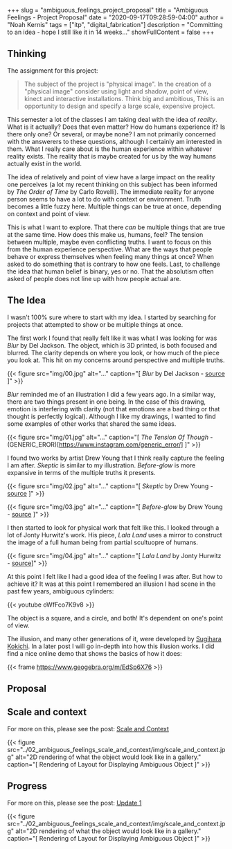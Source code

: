 +++
slug = "ambiguous_feelings_project_proposal"
title = "Ambiguous Feelings - Project Proposal"
date = "2020-09-17T09:28:59-04:00"
author = "Noah Kernis"
tags = ["itp", "digital_fabrication"]
description = "Committing to an idea - hope I still like it in 14 weeks..."
showFullContent = false
+++

## Thinking

The assignment for this project:

>  The subject of the project is "physical image". In the creation of a "physical image" consider using light and shadow, point of view, kinect and interactive installations. Think big and ambitious, This is an opportunity to design and specify a large scale, expensive project. 

This semester a lot of the classes I am taking deal with the idea of *reality*. What is it actually? Does that even matter? How do humans experience it? Is there only one? Or several, or maybe none? I am not primarily concerned with the answerers to these questions, although I certainly am interested in them. What I really care about is the human experience within whatever reality exists. The reality that is maybe created for us by the way humans actually exist in the world.

The idea of relatively and point of view have a large impact on the reality one perceives (a lot my recent thinking on this subject has been informed by *The Order of Time* by Carlo Rovelli). The immediate reality for anyone person seems to have a lot to do with context or environment. Truth becomes a little fuzzy here. Multiple things can be true at once, depending on context and point of view.

This is what I want to explore. That there *can* be multiple things that are true at the same time. How does this make us, humans, feel? The tension between multiple, maybe even conflicting truths. I want to focus on this from the human experience perspective. What are the ways that people behave or express themselves when feeling many things at once? When asked to do something that is contrary to how one feels. Last, to challenge the idea that human belief is binary, yes or no. That the absolutism often asked of people does not line up with how people actual are.

## The Idea

I wasn't 100% sure where to start with my idea. I started by searching for projects that attempted to show or be multiple things at once.

The first work I found that really felt like it was what I was looking for was *Blur* by Del Jackson. The object, which is 3D printed, is both focused and blurred. The clarity depends on where you look, or how much of the piece you look at. This hit on my concerns around perspective and multiple truths. 

{{< figure src="img/00.jpg" alt="..." caption="[ *Blur* by Del Jackson - [source](http://deljackson.com/blur.html) ]" >}}

*Blur* reminded me of an illustration I did a few years ago. In a similar way, there are two things present in one being. In the case of this drawing, emotion is interfering with clarity (not that emotions are a bad thing or that thought is perfectly logical). Although I like my drawings, I wanted to find some examples of other works that shared the same ideas.

{{< figure src="img/01.jpg" alt="..." caption="[ *The Tension Of Though* - (GENERIC_EROR)[https://www.instagram.com/generic_error/] ]" >}}

I found two works by artist Drew Young that I think really capture the feeling I am after. *Skeptic* is similar to my illustration. *Before-glow* is more expansive in terms of the multiple truths it presents. 

{{< figure src="img/02.jpg" alt="..." caption="[ *Skeptic* by Drew Young - [source](https://www.dyoung.ca/Work/Other-Works/9/thumbs-caption) ]" >}}

{{< figure src="img/03.jpg" alt="..." caption="[ *Before-glow* by Drew Young - [source](https://www.dyoung.ca/Work/In-Our-Wake/1/thumbs-caption) ]" >}}

I then started to look for physical work that felt like this. I looked through a lot of Jonty Hurwitz's work. His piece, *Lala Land* uses a mirror to construct the image of a full human being from partial scultuopre of humans.

{{< figure src="img/04.jpg" alt="..." caption="[ *Lala Land* by Jonty Hurwitz - [source](https://jontyhurwitz.com/lala-land)]" >}}

At this point I felt like I had a good idea of the feeling I was after. But how to achieve it? It was at this point I remembered an illusion I had scene in the past few years, ambiguous cylinders:

{{< youtube oWfFco7K9v8 >}}

The object is a square, and a circle, and both! It's dependent on one's point of view. 

The illusion, and many other generations of it, were developed by [Sugihara Kokichi](http://www.isc.meiji.ac.jp/~kokichis/Welcomee.html). In a later post I will go in-depth into how this illusion works. I did find a nice online demo that shows the basics of how it does:

{{< frame https://www.geogebra.org/m/EdSp6X76 >}}

## Proposal



## Scale and context

For more on this, please see the post: [Scale and Context](https://blog.noahkernis.com/posts/itp/fall_2020/digitial_fabrication/ambiguous_feelings_scale_and_context/)

{{< figure src="../02_ambiguous_feelings_scale_and_context/img/scale_and_context.jpg" alt="2D rendering of what the object would look like in a gallery." caption="[ Rendering of Layout for Displaying Ambiguous Object ]" >}}

## Progress

For more on this, please see the post: [Update 1]()

{{< figure src="../02_ambiguous_feelings_scale_and_context/img/scale_and_context.jpg" alt="2D rendering of what the object would look like in a gallery." caption="[ Rendering of Layout for Displaying Ambiguous Object ]" >}}
